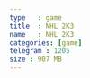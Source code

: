 ```yaml
---
type   : game
title  : NHL 2K3
name   : NHL 2K3
categories: [game]
telegram : 1205
size : 907 MB
---
```




